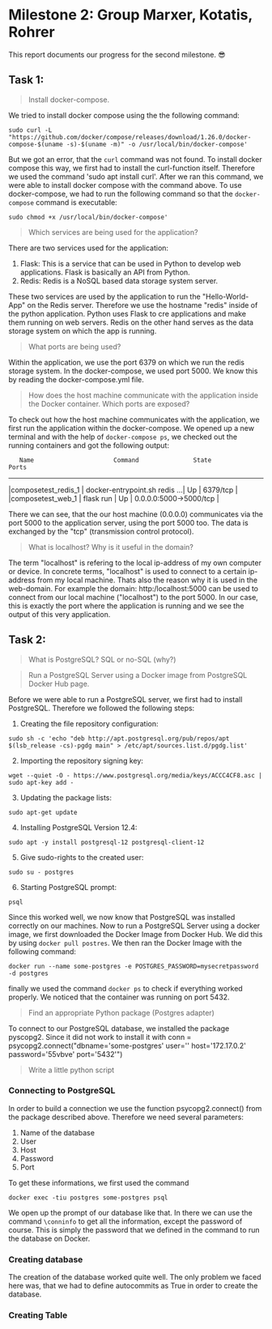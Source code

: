 # Milestone 2: Group Marxer, Kotatis, Rohrer
This report documents our progress for the second milestone. :sunglasses:

## Task 1: 
>Install docker-compose.

We tried to install docker compose using the the following command:

```
sudo curl -L "https://github.com/docker/compose/releases/download/1.26.0/docker-compose-$(uname -s)-$(uname -m)" -o /usr/local/bin/docker-compose' 
```

But we got an error, that the `curl` command was not found. To install docker compose this way, we first had to install the curl-function itself. Therefore we used the command 'sudo apt install curl'. After we ran this command, we were able to install docker compose with the command above. To use docker-compose, we had to run the following command so that the `docker-compose` command is executable:

```
sudo chmod +x /usr/local/bin/docker-compose'
```
>Which services are being used for the application?

There are two services used for the application:

1. Flask: This is a service that can be used in Python to develop web applications. Flask is basically an API from Python.
2. Redis: Redis is a NoSQL based data storage system server. 

These two services are used by the application to run the "Hello-World-App" on the Redis server. Therefore we use the hostname "redis" inside of the python application. Python uses Flask to cre applications and make them running on web servers. Redis on the other hand serves as the data storage system on which the app is running.

>What ports are being used?

Within the application, we use the port 6379 on which we run the redis storage system. In the docker-compose, we used port 5000. We know this by reading the docker-compose.yml file. 

> How does the host machine communicate with the application inside the Docker container. Which ports are exposed?

To check out how the host machine communicates with the application, we first run the application within the docker-compose. We opened up a new terminal and with the help of `docker-compose ps`, we checked out the running containers and got the following output:

       Name                      Command               State           Ports         
-------------------------------------------------------------------------------------
|composetest_redis_1 |  docker-entrypoint.sh redis ...|   Up  |	 6379/tcp            |   
|composetest_web_1   |  flask run                     |  Up   |    0.0.0.0:5000->5000/tcp  |

There we can see, that the our host machine (0.0.0.0) communicates via the port 5000 to the application server, using the port 5000 too. The data is exchanged by the "tcp" (transmission control protocol). 

> What is localhost? Why is it useful in the domain?

The term "localhost" is refering to the local ip-address of my own computer or device. In concrete terms, "localhost" is used to connect to a certain ip-address from my local machine. Thats also the reason why it is used in the web-domain. For example the domain: http:/localhost:5000 can be used to connect from our local machine ("localhost") to the port 5000. In our case, this is exactly the port where the application is running and we see the output of this very application. 

## Task 2:

> What is PostgreSQL? SQL or no-SQL (why?)





>Run a PostgreSQL Server using a Docker image from PostgreSQL Docker Hub page.

Before we were able to run a PostgreSQL server, we first had to install PostgreSQL. Therefore we followed the following steps:

1. Creating the file repository configuration:
```
sudo sh -c 'echo "deb http://apt.postgresql.org/pub/repos/apt $(lsb_release -cs)-pgdg main" > /etc/apt/sources.list.d/pgdg.list'
```
2. Importing the repository signing key:
```
wget --quiet -O - https://www.postgresql.org/media/keys/ACCC4CF8.asc | sudo apt-key add -
```
3. Updating the package lists:
```
sudo apt-get update
```
4. Installing PostgreSQL Version 12.4:
```
sudo apt -y install postgresql-12 postgresql-client-12
```
5. Give sudo-rights to the created user:
```
sudo su - postgres
```

6. Starting PostgreSQL prompt:
```
psql
```

Since this worked well, we now know that PostgreSQL was installed correctly on our machines.
Now to run a PostgreSQL Server using a docker image, we first downloaded the Docker Image from Docker Hub. We did this by using `docker pull postres`. We then ran the Docker Image with the following command:
```
docker run --name some-postgres -e POSTGRES_PASSWORD=mysecretpassword -d postgres
```
finally we used the command `docker ps` to check if everything worked properly. We noticed that the container was running on port 5432. 

> Find an appropriate Python package (Postgres adapter) 

To connect to our PostgreSQL database, we installed the package pyscopg2. Since it did not work to install it with 
conn = psycopg2.connect("dbname='some-postgres' user='' host='172.17.0.2' password='55vbve' port='5432'")

> Write a little python script

### Connecting to PostgreSQL

In order to build a connection we use the function psycopg2.connect() from the package described above. Therefore we need several parameters:

1. Name of the database
2. User
3. Host
4. Password
5. Port

To get these informations, we first used the command 
```
docker exec -tiu postgres some-postgres psql
```
We open up the prompt of our database like that. In there we can use the command `\conninfo` to get all the information, except the password of course. This is simply the password that we defined in the command to run the database on Docker.

### Creating database

The creation of the database worked quite well. The only problem we faced here was, that we had to define autocommits as True in order to create the database. 

### Creating Table


